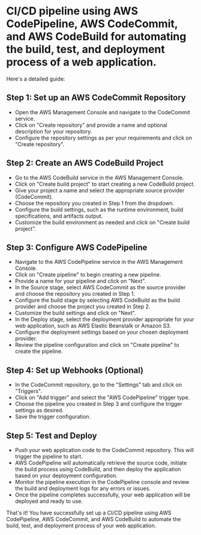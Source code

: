 # CI/CD pipeline using AWS CodePipeline, AWS CodeCommit, and AWS CodeBuild for automating the build, test, and deployment process of a web application. 

Here's a detailed guide:

## Step 1: Set up an AWS CodeCommit Repository

- Open the AWS Management Console and navigate to the CodeCommit service.
- Click on "Create repository" and provide a name and optional description for your repository.
- Configure the repository settings as per your requirements and click on "Create repository".


## Step 2: Create an AWS CodeBuild Project

- Go to the AWS CodeBuild service in the AWS Management Console.
- Click on "Create build project" to start creating a new CodeBuild project.
- Give your project a name and select the appropriate source provider (CodeCommit).
- Choose the repository you created in Step 1 from the dropdown.
- Configure the build settings, such as the runtime environment, build specifications, and artifacts output.
- Customize the build environment as needed and click on "Create build project".

## Step 3: Configure AWS CodePipeline

- Navigate to the AWS CodePipeline service in the AWS Management Console.
- Click on "Create pipeline" to begin creating a new pipeline.
- Provide a name for your pipeline and click on "Next".
- In the Source stage, select AWS CodeCommit as the source provider and choose the repository you created in Step 1.
- Configure the build stage by selecting AWS CodeBuild as the build provider and choose the project you created in Step 2.
- Customize the build settings and click on "Next".
- In the Deploy stage, select the deployment provider appropriate for your web application, such as AWS Elastic Beanstalk or Amazon S3.
- Configure the deployment settings based on your chosen deployment provider.
- Review the pipeline configuration and click on "Create pipeline" to create the pipeline.

## Step 4: Set up Webhooks (Optional)

- In the CodeCommit repository, go to the "Settings" tab and click on "Triggers".
- Click on "Add trigger" and select the "AWS CodePipeline" trigger type.
- Choose the pipeline you created in Step 3 and configure the trigger settings as desired.
- Save the trigger configuration.

## Step 5: Test and Deploy

- Push your web application code to the CodeCommit repository. This will trigger the pipeline to start.
- AWS CodePipeline will automatically retrieve the source code, initiate the build process using CodeBuild, and then deploy the application based on your deployment configuration.
- Monitor the pipeline execution in the CodePipeline console and review the build and deployment logs for any errors or issues.
- Once the pipeline completes successfully, your web application will be deployed and ready to use.

That's it! You have successfully set up a CI/CD pipeline using AWS CodePipeline, AWS CodeCommit, and AWS CodeBuild to automate the build, test, and deployment process of your web application.